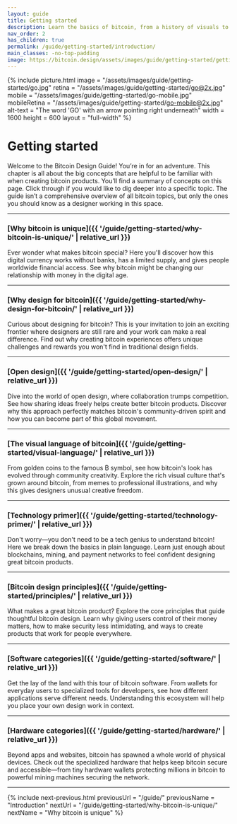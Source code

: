 ```yaml
---
layout: guide
title: Getting started
description: Learn the basics of bitcoin, from a history of visuals to available software and hardware categories.
nav_order: 2
has_children: true
permalink: /guide/getting-started/introduction/
main_classes: -no-top-padding
image: https://bitcoin.design/assets/images/guide/getting-started/getting-started-preview.jpg
---
```


<!--

Editor's notes

A brief introduction and summary of all pages in this section. The idea is that readers
scan this page to get an overview of the section and then decide which topics to dive into.

Illustration sources

- https://www.figma.com/file/qzvCvqhSRx3Jq8aywaSjlr/Bitcoin-Design-Guide-Illustrations-CO?node-id=236%3A467

-->

{% include picture.html
   image = "/assets/images/guide/getting-started/go.jpg"
   retina = "/assets/images/guide/getting-started/go@2x.jpg"
   mobile = "/assets/images/guide/getting-started/go-mobile.jpg"
   mobileRetina = "/assets/images/guide/getting-started/go-mobile@2x.jpg"
   alt-text = "The word 'GO' with an arrow pointing right underneath"
   width = 1600
   height = 600
   layout = "full-width"
%}

# Getting started

Welcome to the Bitcoin Design Guide! You’re in for an adventure. This chapter is all about the big concepts that are helpful to be familiar with when creating bitcoin products. You’ll find a summary of concepts on this page. Click through if you would like to dig deeper into a specific topic. The guide isn’t a comprehensive overview of all bitcoin topics, but only the ones you should know as a designer working in this space.

---

### [Why bitcoin is unique]({{ '/guide/getting-started/why-bitcoin-is-unique/' | relative_url }})

Ever wonder what makes bitcoin special? Here you'll discover how this digital currency works without banks, has a limited supply, and gives people worldwide financial access. See why bitcoin might be changing our relationship with money in the digital age.

---

### [Why design for bitcoin]({{ '/guide/getting-started/why-design-for-bitcoin/' | relative_url }})

Curious about designing for bitcoin? This is your invitation to join an exciting frontier where designers are still rare and your work can make a real difference. Find out why creating bitcoin experiences offers unique challenges and rewards you won't find in traditional design fields.

---

### [Open design]({{ '/guide/getting-started/open-design/' | relative_url }})

Dive into the world of open design, where collaboration trumps competition. See how sharing ideas freely helps create better bitcoin products. Discover why this approach perfectly matches bitcoin's community-driven spirit and how you can become part of this global movement.

---

### [The visual language of bitcoin]({{ '/guide/getting-started/visual-language/' | relative_url }})

From golden coins to the famous ₿ symbol, see how bitcoin's look has evolved through community creativity. Explore the rich visual culture that's grown around bitcoin, from memes to professional illustrations, and why this gives designers unusual creative freedom.

---

### [Technology primer]({{ '/guide/getting-started/technology-primer/' | relative_url }})

Don't worry—you don't need to be a tech genius to understand bitcoin! Here we break down the basics in plain language. Learn just enough about blockchains, mining, and payment networks to feel confident designing great bitcoin products.

---

### [Bitcoin design principles]({{ '/guide/getting-started/principles/' | relative_url }})

What makes a great bitcoin product? Explore the core principles that guide thoughtful bitcoin design. Learn why giving users control of their money matters, how to make security less intimidating, and ways to create products that work for people everywhere.

---
### [Software categories]({{ '/guide/getting-started/software/' | relative_url }})

Get the lay of the land with this tour of bitcoin software. From wallets for everyday users to specialized tools for developers, see how different applications serve different needs. Understanding this ecosystem will help you place your own design work in context.

---

### [Hardware categories]({{ '/guide/getting-started/hardware/' | relative_url }})

Beyond apps and websites, bitcoin has spawned a whole world of physical devices. Check out the specialized hardware that helps keep bitcoin secure and accessible—from tiny hardware wallets protecting millions in bitcoin to powerful mining machines securing the network.

---

{% include next-previous.html
   previousUrl = "/guide/"
   previousName = "Introduction"
   nextUrl = "/guide/getting-started/why-bitcoin-is-unique/"
   nextName = "Why bitcoin is unique"
%}
